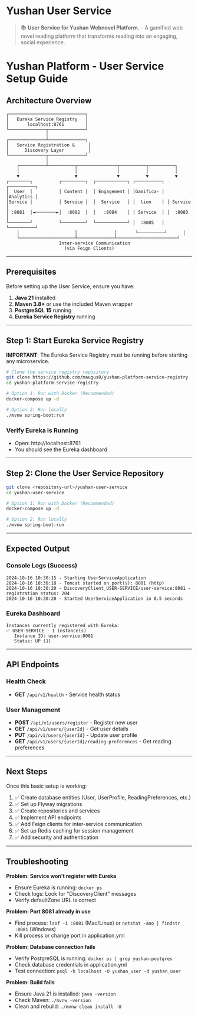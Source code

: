 # Yushan User Service

> 📚 **User Service for Yushan Webnovel Platform.** - A gamified web novel reading platform that transforms reading into an engaging, social experience.

# Yushan Platform - User Service Setup Guide

## Architecture Overview

```
┌─────────────────────────────┐
│   Eureka Service Registry   │
│       localhost:8761        │
└──────────────┬──────────────┘
               │
┌──────────────┴──────────────┐
│   Service Registration &     │
│      Discovery Layer         │
└──────────────┬──────────────┘
               │
    ┌──────────┴──────────┬───────────────┬──────────┬──────────┐
    │                     │               │          │          │
    ▼                     ▼               ▼          ▼          ▼
┌────────┐          ┌─────────┐  ┌────────────┐ ┌──────────┐ ┌──────────┐
│  User  │          │ Content │  │ Engagement │ │Gamifica- │ │Analytics │
│Service │          │ Service │  │  Service   │ │  tion    │ │ Service  │
│ :8081  │◄────────►│  :8082  │  │   :8084    │ │ Service  │ │  :8083   │
└────────┘          └─────────┘  └────────────┘ │  :8085   │ └──────────┘
    │                     │              │       └──────────┘      │
    └─────────────────────┴──────────────┴───────────────────────┘
                    Inter-service Communication
                      (via Feign Clients)
```

---
## Prerequisites

Before setting up the User Service, ensure you have:
1. **Java 21** installed
2. **Maven 3.8+** or use the included Maven wrapper
3. **PostgreSQL 15** running
4. **Eureka Service Registry** running

---
## Step 1: Start Eureka Service Registry

**IMPORTANT**: The Eureka Service Registry must be running before starting any microservice.

```bash
# Clone the service registry repository
git clone https://github.com/maugus0/yushan-platform-service-registry
cd yushan-platform-service-registry

# Option 1: Run with Docker (Recommended)
docker-compose up -d

# Option 2: Run locally
./mvnw spring-boot:run
```

### Verify Eureka is Running

- Open: http://localhost:8761
- You should see the Eureka dashboard

---

## Step 2: Clone the User Service Repository

```bash
git clone <repository-url>/yushan-user-service
cd yushan-user-service

# Option 1: Run with Docker (Recommended)
docker-compose up -d

# Option 2: Run locally
./mvnw spring-boot:run
```

---

## Expected Output

### Console Logs (Success)

```
2024-10-16 10:30:15 - Starting UserServiceApplication
2024-10-16 10:30:18 - Tomcat started on port(s): 8081 (http)
2024-10-16 10:30:20 - DiscoveryClient_USER-SERVICE/user-service:8081 - registration status: 204
2024-10-16 10:30:20 - Started UserServiceApplication in 8.5 seconds
```

### Eureka Dashboard

```
Instances currently registered with Eureka:
✅ USER-SERVICE - 1 instance(s)
   Instance ID: user-service:8081
   Status: UP (1)
```

---

## API Endpoints

### Health Check
- **GET** `/api/v1/health` - Service health status

### User Management
- **POST** `/api/v1/users/register` - Register new user
- **GET** `/api/v1/users/{userId}` - Get user details
- **PUT** `/api/v1/users/{userId}` - Update user profile
- **GET** `/api/v1/users/{userId}/reading-preferences` - Get reading preferences

---

## Next Steps

Once this basic setup is working:
1. ✅ Create database entities (User, UserProfile, ReadingPreferences, etc.)
2. ✅ Set up Flyway migrations
3. ✅ Create repositories and services
4. ✅ Implement API endpoints
5. ✅ Add Feign clients for inter-service communication
6. ✅ Set up Redis caching for session management
7. ✅ Add security and authentication

---
## Troubleshooting

**Problem: Service won't register with Eureka**
- Ensure Eureka is running: `docker ps`
- Check logs: Look for "DiscoveryClient" messages
- Verify defaultZone URL is correct

**Problem: Port 8081 already in use**
- Find process: `lsof -i :8081` (Mac/Linux) or `netstat -ano | findstr :8081` (Windows)
- Kill process or change port in application.yml

**Problem: Database connection fails**
- Verify PostgreSQL is running: `docker ps | grep yushan-postgres`
- Check database credentials in application.yml
- Test connection: `psql -h localhost -U yushan_user -d yushan_user`

**Problem: Build fails**
- Ensure Java 21 is installed: `java -version`
- Check Maven: `./mvnw -version`
- Clean and rebuild: `./mvnw clean install -U`
